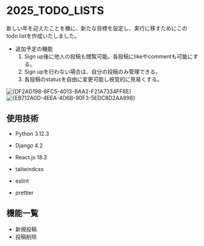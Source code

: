 
# 2025_TODO_LISTS
新しい年を迎えたことを機に、新たな目標を設定し、実行に移すためにこのtodo listを作成いたしました。


+ 追加予定の機能
  1. Sign up後に他人の投稿も閲覧可能。各投稿にlikeやcommentも可能にする。
  2. Sign upを行わない場合は、自分の投稿のみ管理できる。
  3. 各投稿のstatusを自由に変更可能し視覚的に見易くする。

![{DF2AD198-8FC5-4013-BAA2-F21A7334FF6E}](https://github.com/user-attachments/assets/8d8b9b63-5f40-480e-82a8-e2ab33d7dc8e)
![{EB712A0D-4EEA-4D6B-90F3-5EDC8D2AA898}](https://github.com/user-attachments/assets/687bea3b-e7a4-4920-abff-75b4aa2f28a5)


##  使用技術
+ Python 3.12.3

+ Django 4.2

+ React.js 18.3

+ tailwindcss

+ eslint

+ prettier

## 機能一覧
+ 新規投稿
+ 投稿削除
